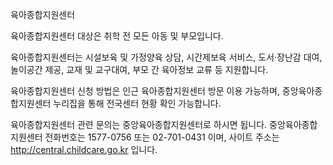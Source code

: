  육아종합지원센터

육아종합지원센터 대상은 취학 전 모든 아동 및 부모입니다.

육아종합지원센터는 시설보육 및 가정양육 상담, 시간제보육 서비스, 도서·장난감 대여, 놀이공간 제공, 교재 및 교구대여, 부모 간 육아정보 교류 등 지원합니다.

육아종합지원센터 신청 방법은 인근 육아종합지원센터 방문 이용 가능하며, 중앙육아종합지원센터 누리집을 통해 전국센터 현황 확인 가능합니다.

육아종합지원센터 관련 문의는 중앙육아종합지원센터로 하시면 됩니다.
중앙육아종합지원센터 전화번호는 1577-0756 또는 02-701-0431 이며, 사이트 주소는 http://central.childcare.go.kr 입니다.